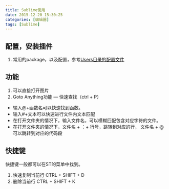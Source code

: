 ```yaml
---
title: Sublime使用
date: 2015-12-20 15:30:25
categories: [编辑器]
tags: [Sublime]
---
```


## 配置，安装插件

1. 常用的package，以及配置，参考[Users目录的配置文件](https://github.com/cpf929/Users.git)

<!-- more -->

## 功能
1. 可以直接打开图片
2. Goto Anything功能 — 快速查找（ctrl + P）
 - 输入@+函数名可以快速找到函数。
 - 输入#+文本可以快速进行文件内文本匹配
 - 在打开文件夹的情况下，输入文件名，可以模糊匹配包含对应字符的文件。
 - 在打开文件夹的情况下，文件名 + ：+ 行号，跳转到对应的行， 文件名 + @ 可以跳转到对应的代码段

## 快捷键
快捷键一般都可以在ST的菜单中找到。
1. 快速复制当前行 CTRL + SHIFT + D
2. 删除当前行 CTRL + SHIFT + K

